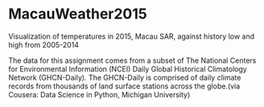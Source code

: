 # MacauWeather2015
Visualization of temperatures in 2015, Macau SAR, against history low and high from 2005-2014

The data for this assignment comes from a subset of The National Centers for Environmental Information (NCEI) Daily Global Historical Climatology Network (GHCN-Daily). The GHCN-Daily is comprised of daily climate records from thousands of land surface stations across the globe.(via Cousera: Data Science in Python, Michigan University)
